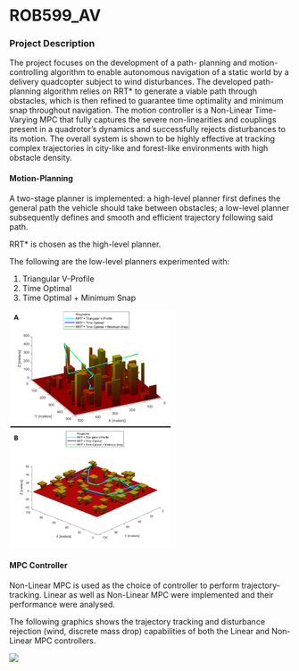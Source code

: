 # ROB599_AV

### Project Description
The project focuses on the development of a path-
planning and motion-controlling algorithm to enable autonomous
navigation of a static world by a delivery quadcopter subject to
wind disturbances. The developed path-planning algorithm relies
on RRT* to generate a viable path through obstacles, which is
then refined to guarantee time optimality and minimum snap
throughout navigation. The motion controller is a Non-Linear
Time-Varying MPC that fully captures the severe non-linearities
and couplings present in a quadrotor’s dynamics and successfully
rejects disturbances to its motion. The overall system is shown
to be highly effective at tracking complex trajectories in city-like
and forest-like environments with high obstacle density.

#### Motion-Planning
A two-stage planner is implemented: a high-level planner
first defines the general path the vehicle should take between obstacles; a low-level planner subsequently defines and smooth and efficient trajectory following said path.

RRT* is chosen as the high-level planner.

The following are the low-level planners experimented with:
1. Triangular V-Profile
2. Time Optimal
3. Time Optimal + Minimum Snap

<img src="Submissions\SubmissionFinal\Traj_Example.png" width="300"/>

#### MPC Controller
Non-Linear MPC is used as the choice of controller to perform trajectory-tracking. Linear as well as Non-Linear MPC were implemented and their performance were analysed.

The following graphics shows the trajectory tracking and disturbance rejection (wind, discrete mass drop) capabilities of both the Linear and Non-Linear MPC controllers.

![](Submissions\Submission2\Checkpoint2\DeliveryMission.gif)

